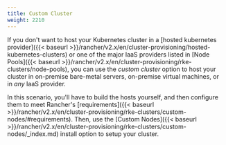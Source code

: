 ```yaml
---
title: Custom Cluster
weight: 2210
---
```


If you don't want to host your Kubernetes cluster in a [hosted kubernetes provider]({{< baseurl >}}/rancher/v2.x/en/cluster-provisioning/hosted-kubernetes-clusters) or one of the major IaaS providers listed in [Node Pools]({{< baseurl >}}/rancher/v2.x/en/cluster-provisioning/rke-clusters/node-pools), you can use the _custom cluster_ option to host your cluster in on-premise bare-metal servers, on-premise virtual machines, or in _any_ IaaS provider.

In this scenario, you'll have to build the hosts yourself, and then configure them to meet Rancher's [requirements]({{< baseurl >}}/rancher/v2.x/en/cluster-provisioning/rke-clusters/custom-nodes/#requirements). Then, use the [Custom Nodes]({{< baseurl >}}/rancher/v2.x/en/cluster-provisioning/rke-clusters/custom-nodes/_index.md) install option to setup your cluster.